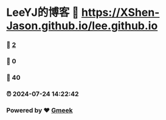 # LeeYJ的博客 :link: https://XShen-Jason.github.io/lee.github.io 
### :page_facing_up: [2](https://XShen-Jason.github.io/lee.github.io/tag.html) 
### :speech_balloon: 0 
### :hibiscus: 40 
### :alarm_clock: 2024-07-24 14:22:42 
### Powered by :heart: [Gmeek](https://github.com/Meekdai/Gmeek)
